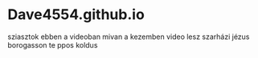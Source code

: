 # Dave4554.github.io
sziasztok ebben a videoban mivan a kezemben video lesz
szarházi jézus borogasson te ppos koldus
